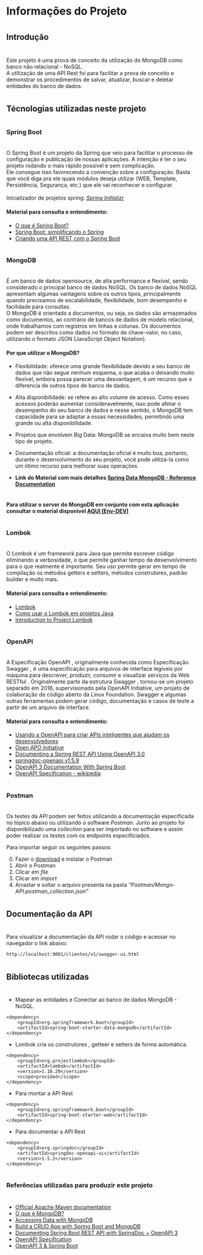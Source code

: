 # Informações do Projeto

#
## Introdução
#

Este projeto é uma prova de conceito da utilização do MongoDB como banco não relacional - NoSQL.<br>
A utilização de uma API Rest foi para facilitar a prova de conceito e demonstrar os procedimentos de salvar, atualizar, buscar e deletar entidades do banco de dados.


#
## Técnologias utilizadas neste projeto
#

#
### Spring Boot </br></br>

O Spring Boot é um projeto da Spring que veio para facilitar o processo de configuração e publicação de nossas aplicações. A intenção é ter o seu projeto rodando o mais rápido possível e sem complicação. </br>
Ele consegue isso favorecendo a convenção sobre a configuração. Basta que você diga pra ele quais módulos deseja utilizar (WEB, Template, Persistência, Segurança, etc.) que ele vai reconhecer e configurar. </br></br>
Inicializador de projetos spring: *[Spring Initializr](https://start.spring.io/)*

#### **Material para consulta e entendimento:**
* [O que é Spring Boot?](https://blog.algaworks.com/spring-boot/)
* [Spring Boot: simplificando o Spring](https://www.devmedia.com.br/spring-boot-simplificando-o-spring/31979)
* [Criando uma API REST com o Spring Boot](https://www.treinaweb.com.br/blog/criando-uma-api-rest-com-o-spring-boot)

#
### MongoDB </br></br>

É um banco de dados opensource, de alta performance e flexível, sendo considerado o principal banco de dados NoSQL. Os banco de dados NoSQL apresentam algumas vantagens sobre os outros tipos, principalmente quando precisamos de escalabilidade, flexibilidade, bom desempenho e facilidade para consultas.
</br>
O MongoDB é orientado a documentos, ou seja, os dados são armazenados como documentos, ao contrário de bancos de dados de modelo relacional, onde trabalhamos com registros em linhas e colunas. Os documentos podem ser descritos como dados no formato de chave-valor, no caso, utilizando o formato JSON (JavaScript Object Notation).

#### Por que utilizar o MongoDB? </br>
* Flexibilidade: oferece uma grande flexibilidade devido a seu banco de dados que não segue nenhum esquema, o que acaba o deixando muito flexível, embora possa parecer uma desvantagem, é um recurso que o diferencia de outros tipos de banco de dados.
* Alta disponibilidade: se refere ao alto volume de acesso. Como esses acessos poderão aumentar consideravelmente, isso pode afetar o desempenho do seu banco de dados e nesse sentido, o MongoDB tem capacidade para se adaptar a essas necessidades, permitindo uma grande ou alta disponibilidade.
* Projetos que envolvem Big Data: MongoDB se encaixa muito bem neste tipo de projeto.
* Documentação oficial: a documentação oficial é muito boa, portanto, durante o desenvolvimento do seu projeto, você pode utilizá-la como um ótimo recurso para melhorar suas operações.

* **Link do Material com mais detalhes [Spring Data MongoDB - Reference Documentation](https://docs.spring.io/spring-data/mongodb/docs/current/reference/html/#reference)**</br></br>

#### **Para utilizar o server do MongoDB em conjunto com esta aplicação consultar o material disponível **[AQUI (Env-DEV)](https://github.com/jeffersoncleyson/env_dev)**** 

#
### Lombok </br></br>

O Lombok é um framework para Java que permite escrever código eliminando a verbosidade, o que permite ganhar tempo de desenvolvimento para o que realmente é importante. Seu uso permite gerar em tempo de compilação os métodos getters e setters, métodos construtores, padrão builder e muito mais.

#### **Material para consulta e entendimento:**
* [Lombok](https://projectlombok.org/)
* [Como usar o Lombok em projetos Java](https://digitalinnovation.one/artigos/como-usar-o-lombok-em-projetos-java)
* [Introduction to Project Lombok](https://www.baeldung.com/intro-to-project-lombok)

#
### OpenAPI </br></br>

A Especificação OpenAPI , originalmente conhecida como Especificação Swagger , é uma especificação para arquivos de interface legíveis por máquina para descrever, produzir, consumir e visualizar serviços da Web RESTful . Originalmente parte da estrutura Swagger , tornou-se um projeto separado em 2016, supervisionado pela OpenAPI Initiative, um projeto de colaboração de código aberto da Linux Foundation. Swagger e algumas outras ferramentas podem gerar código, documentação e casos de teste a partir de um arquivo de interface.

#### **Material para consulta e entendimento:**
* [Usando a OpenAPI para criar APIs inteligentes que ajudam os desenvolvedores](https://www.infoq.com/br/articles/apache-kafka-licoes/)
* [Open APO Initiative](https://www.openapis.org/)
* [Documenting a Spring REST API Using OpenAPI 3.0](https://www.baeldung.com/spring-rest-openapi-documentation)
* [springdoc-openapi v1.5.9](https://springdoc.org/)
* [OpenAPI 3 Documentation With Spring Boot](https://dzone.com/articles/openapi-3-documentation-with-spring-boot)
* [OpenAPI Specification - wikipedia](https://en.wikipedia.org/wiki/OpenAPI_Specification)

#
### Postman </br></br>

Os testes da API podem ser feitos utilizando a documentação especificada no tópico abaixo ou utilizando o software *Postman*. Junto ao projeto foi disponibilizado uma *collection* para ser importado no software e assim poder realizar os testes com os endpoints especificiados.

Para importar seguir os seguintes passos:

0) Fazer o [download](https://www.postman.com/downloads/) e instalar o Postman
1) Abrir o Postman
2) Clicar em *file*
3) Clicar em *import*
4) Arrastar e soltar o arquivo presenta na pasta *"Postman/Mongo-API.postman_collection.json"*

#
## Documentação da API
#

Para visualizar a documentação da API rodar o código e acessar no navegador o link abaixo:

```
http://localhost:9001/clientes/v1/swagger-ui.html
```

#
## Bibliotecas utilizadas
#

* Mapear as entidades e Conectar ao banco de dados MongoDB - NoSQL.
```
<dependency>
    <groupId>org.springframework.boot</groupId>
    <artifactId>spring-boot-starter-data-mongodb</artifactId>
</dependency>
```
* Lombok cria os construtores , getteer e setters de forma automática.

```
<dependency>
    <groupId>org.projectlombok</groupId>
    <artifactId>lombok</artifactId>
    <version>1.18.20</version>
    <scope>provided</scope>
</dependency>
```
* Para montar a API Rest
```
<dependency>
    <groupId>org.springframework.boot</groupId>
    <artifactId>spring-boot-starter-web</artifactId>
</dependency>
```

* Para documentar a API Rest
```
<dependency>
    <groupId>org.springdoc</groupId>
    <artifactId>springdoc-openapi-ui</artifactId>
    <version>1.5.2</version>
</dependency>
```


#
### Referências utilizadas para produzir este projeto
#

* [Official Apache Maven documentation](https://maven.apache.org/guides/index.html)
* [O que é MongoDB?](https://www.treinaweb.com.br/blog/o-que-e-mongodb)
* [Accessing Data with MongoDB](https://spring.io/guides/gs/accessing-data-mongodb/)
* [Build a CRUD App with Spring Boot and MongoDB](https://www.split.io/blog/crud-spring-boot-mongodb/)
* [Documenting Spring Boot REST API with SpringDoc + OpenAPI 3](https://www.dariawan.com/tutorials/spring/documenting-spring-boot-rest-api-springdoc-openapi-3/)
* [OpenAPI Specification](https://swagger.io/specification/)
* [OpenAPI 3 & Spring Boot](https://springdoc.org/)

